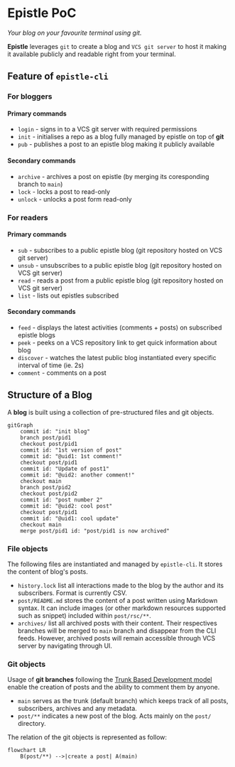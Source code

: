 # Epistle PoC

*Your blog on your favourite terminal using git.*

**Epistle** leverages `git` to create a blog and `VCS git server` to host it making it available publicly and readable right from your terminal.

## Feature of `epistle-cli`

### For bloggers

#### Primary commands
- `login` - signs in to a VCS git server with required permissions
- `init` - initialises a repo as a blog fully managed by epistle on top of **git**
- `pub` - publishes a post to an epistle blog making it publicly available

#### Secondary commands
- `archive` - archives a post on epistle (by merging its coresponding branch to `main`)
- `lock` - locks a post to read-only
- `unlock` - unlocks a post form read-only

### For readers

#### Primary commands
- `sub` - subscribes to a public epistle blog (git repository hosted on VCS git server)
- `unsub` - unsubscribes to a public epistle blog (git repository hosted on VCS git server)
- `read` - reads a post from a public epistle blog (git repository hosted on VCS git server)
- `list` - lists out epistles subscribed

#### Secondary commands
- `feed` - displays the latest activities (comments + posts) on subscribed epistle blogs
- `peek` - peeks on a VCS repository link to get quick information about blog
- `discover` - watches the latest public blog instantiated every specific interval of time (ie. 2s)
- `comment` - comments on a post 


## Structure of a Blog

A **blog** is built using a collection of pre-structured files and git objects.

```mermaid
gitGraph
    commit id: "init blog"
    branch post/pid1
    checkout post/pid1
    commit id: "1st version of post"
    commit id: "@uid1: 1st comment!"
    checkout post/pid1
    commit id: "Update of post1"
    commit id: "@uid2: another comment!"
    checkout main
    branch post/pid2
    checkout post/pid2
    commit id: "post number 2" 
    commit id: "@uid2: cool post" 
    checkout post/pid1
    commit id: "@uid1: cool update"
    checkout main
    merge post/pid1 id: "post/pid1 is now archived"
```

### File objects

The following files are instantiated and managed by `epistle-cli`. It stores the content of blog's posts.

- `history.lock` list all interactions made to the blog by the author and its subscribers. Format is currently CSV.
- `post/README.md` stores the content of a post written using Markdown syntax. It can include images (or other markdown resources supported such as snippet) included within `post/rsc/**`.
- `archives/` list all archived posts with their content. Their respectives branches will be merged to `main` branch and disappear from the CLI feeds. However, archived posts will remain accessible through VCS server by navigating through UI.

### Git objects

Usage of **git branches** following the [Trunk Based Development model](https://trunkbaseddevelopment.com/) enable the creation of posts and the ability to comment them by anyone.

- `main` serves as the trunk (default branch) which keeps track of all posts, subscribers, archives and any metadata.
- `post/**` indicates a new post of the blog. Acts mainly on the `post/` directory.

The relation of the git objects is represented as follow:

```mermaid
flowchart LR
    B(post/**) -->|create a post| A(main)
```

